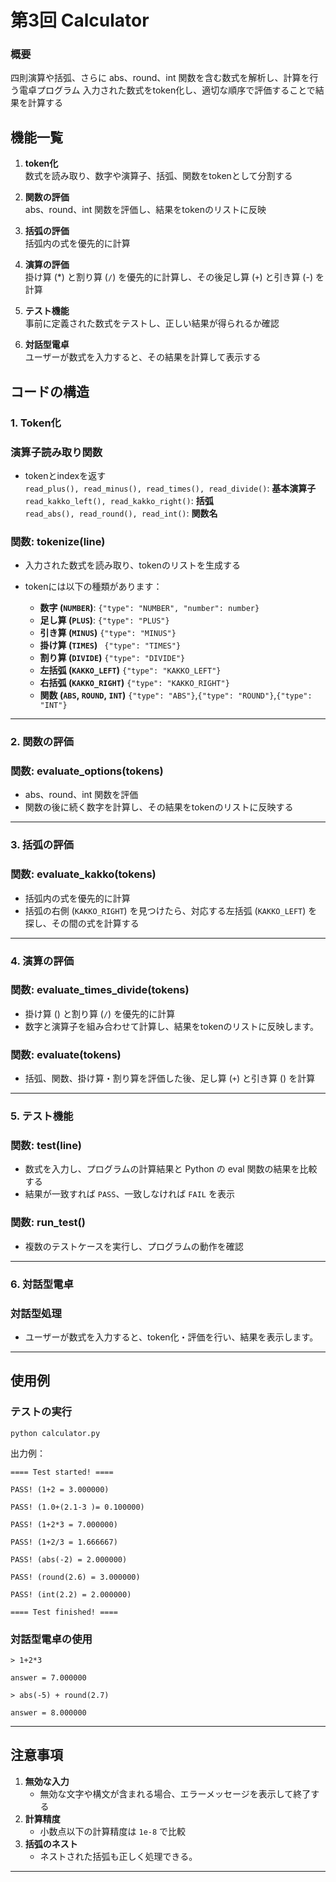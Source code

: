 # 第3回 Calculator  

### **概要**

四則演算や括弧、さらに abs、round、int 関数を含む数式を解析し、計算を行う電卓プログラム
入力された数式をtoken化し、適切な順序で評価することで結果を計算する


## **機能一覧**

1. **token化**  
数式を読み取り、数字や演算子、括弧、関数をtokenとして分割する
      
3. **関数の評価**  
abs、round、int 関数を評価し、結果をtokenのリストに反映
      
4. **括弧の評価**  
括弧内の式を優先的に計算
      
5. **演算の評価**  
掛け算 (*) と割り算 (`/`) を優先的に計算し、その後足し算 (`+`) と引き算 (-) を計算
      
6. **テスト機能**  
事前に定義された数式をテストし、正しい結果が得られるか確認
      
7. **対話型電卓**  
ユーザーが数式を入力すると、その結果を計算して表示する



## **コードの構造**

### **1. Token化**

### 演算子読み取り関数  
- tokenとindexを返す  
`read_plus(), read_minus(), read_times(), read_divide()`: **基本演算子**   
`read_kakko_left(), read_kakko_right()`: **括弧**  
`read_abs(), read_round(), read_int()`: **関数名**  


### **関数: tokenize(line)**

- 入力された数式を読み取り、tokenのリストを生成する


- tokenには以下の種類があります：

  
    - **数字 (`NUMBER`)**:    `{"type": "NUMBER", "number": number}`
    - **足し算 (`PLUS`)**:     `{"type": "PLUS"}`
    - **引き算 (`MINUS`)**     `{"type": "MINUS"}`
    - **掛け算 (`TIMES`)**     ` {"type": "TIMES"}`
    - **割り算 (`DIVIDE`)**     `{"type": "DIVIDE"}`
    - **左括弧 (`KAKKO_LEFT`)**    `{"type": "KAKKO_LEFT"}`
    - **右括弧 (`KAKKO_RIGHT`)**    `{"type": "KAKKO_RIGHT"}`
    - **関数 (`ABS`, `ROUND`, `INT`)**    `{"type": "ABS"}`,`{"type": "ROUND"}`,`{"type": "INT"}`
 
  

---

### **2. 関数の評価**

### **関数: evaluate_options(tokens)**

- abs、round、int 関数を評価
- 関数の後に続く数字を計算し、その結果をtokenのリストに反映する

---

### **3. 括弧の評価**

### **関数: evaluate_kakko(tokens)**

- 括弧内の式を優先的に計算
- 括弧の右側 (`KAKKO_RIGHT`) を見つけたら、対応する左括弧 (`KAKKO_LEFT`) を探し、その間の式を計算する

---

### **4. 演算の評価**

### **関数: evaluate_times_divide(tokens)**

- 掛け算 () と割り算 (`/`) を優先的に計算
- 数字と演算子を組み合わせて計算し、結果をtokenのリストに反映します。

### **関数: evaluate(tokens)**

- 括弧、関数、掛け算・割り算を評価した後、足し算 (`+`) と引き算 () を計算

---

### **5. テスト機能**

### **関数: test(line)**

- 数式を入力し、プログラムの計算結果と Python の eval 関数の結果を比較する
- 結果が一致すれば `PASS`、一致しなければ `FAIL` を表示

### **関数: run_test()**

- 複数のテストケースを実行し、プログラムの動作を確認

---

### **6. 対話型電卓**

### **対話型処理**

- ユーザーが数式を入力すると、token化・評価を行い、結果を表示します。

---

## **使用例**

### **テストの実行**

`python calculator.py`

出力例：
```
==== Test started! ====

PASS! (1+2 = 3.000000)

PASS! (1.0+(2.1-3 )= 0.100000)

PASS! (1+2*3 = 7.000000)

PASS! (1+2/3 = 1.666667)

PASS! (abs(-2) = 2.000000)

PASS! (round(2.6) = 3.000000)

PASS! (int(2.2) = 2.000000)

==== Test finished! ====
```

### **対話型電卓の使用**
```
> 1+2*3

answer = 7.000000

> abs(-5) + round(2.7)

answer = 8.000000
```
---

## **注意事項**

1. **無効な入力**
    - 無効な文字や構文が含まれる場合、エラーメッセージを表示して終了する
2. **計算精度**
    - 小数点以下の計算精度は `1e-8` で比較
3. **括弧のネスト**
    - ネストされた括弧も正しく処理できる。

---

##
